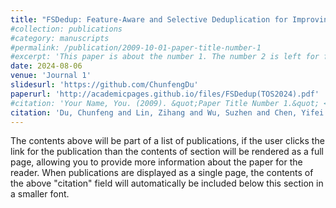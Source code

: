 ```yaml
---
title: "FSDedup: Feature-Aware and Selective Deduplication for Improving Performance of Encrypted Non-Volatile Main Memory"
#collection: publications
#category: manuscripts
#permalink: /publication/2009-10-01-paper-title-number-1
#excerpt: 'This paper is about the number 1. The number 2 is left for future work.'
date: 2024-08-06
venue: 'Journal 1'
slidesurl: 'https://github.com/ChunfengDu'
paperurl: 'http://academicpages.github.io/files/FSDedup(TOS2024).pdf'
#citation: 'Your Name, You. (2009). &quot;Paper Title Number 1.&quot; <i>Journal 1</i>. 1(1).'
citation: 'Du, Chunfeng and Lin, Zihang and Wu, Suzhen and Chen, Yifei and Wu, Jiapeng and Wang, Shengzhe and Wang, Weichun and Wu, Qingfeng and Mao, Bo. FSDedup: Feature-Aware and Selective Deduplication for Improving Performance of Encrypted Non-Volatile Main Memory, ***ACM Transcations Storage***, 20(4):1-33, Aug. 2024.'
---
```


The contents above will be part of a list of publications, if the user clicks the link for the publication than the contents of section will be rendered as a full page, allowing you to provide more information about the paper for the reader. When publications are displayed as a single page, the contents of the above "citation" field will automatically be included below this section in a smaller font.
